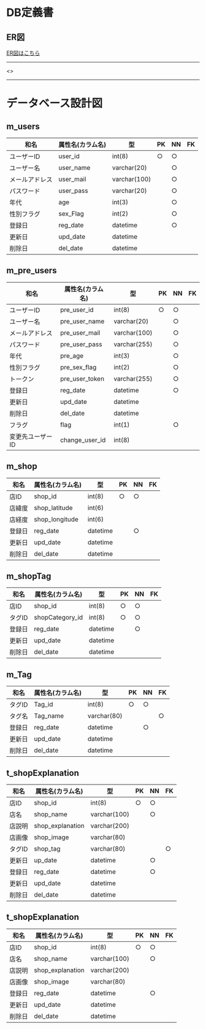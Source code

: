 # DB定義書
## ER図
[ER図はこちら]()

*****
<>

*****

# データベース設計図

## m_users

|和名|属性名(カラム名)|型|PK|NN|FK|
|---|-----|--|--|--|--|
|ユーザーID|user_id|int(8)|○|○||
|ユーザー名|user_name|varchar(20)||○||
|メールアドレス|user_mail|varchar(100)||○||
|パスワード|user_pass|varchar(20)||○||
|年代|age|int(3)||○||
|性別フラグ|sex_Flag|int(2)||○||
|登録日|reg_date|datetime||○||
|更新日|upd_date|datetime||||
|削除日|del_date|datetime||||

## m_pre_users

|和名|属性名(カラム名)|型|PK|NN|FK|
|---|-----|--|--|--|--|
|ユーザーID|pre_user_id|int(8)|○|○||
|ユーザー名|pre_user_name|varchar(20)||○||
|メールアドレス|pre_user_mail|varchar(100)||○||
|パスワード|pre_user_pass|varchar(255)||○||
|年代|pre_age|int(3)||○||
|性別フラグ|pre_sex_flag|int(2)||○||
|トークン|pre_user_token|varchar(255)||○||
|登録日|reg_date|datetime||○||
|更新日|upd_date|datetime||||
|削除日|del_date|datetime||||
|フラグ|flag|int(1)||○||
|変更先ユーザーID|change_user_id|int(8)||||

## m_shop

|和名|属性名(カラム名)|型|PK|NN|FK|
|---|-----|--|--|--|--|
|店ID|shop_id|int(8)|○|○||
|店緯度|shop_latitude|int(6)||||
|店経度|shop_longitude|int(6)||||
|登録日|reg_date|datetime||○||
|更新日|upd_date|datetime||||
|削除日|del_date|datetime||||

## m_shopTag

|和名|属性名(カラム名)|型|PK|NN|FK|
|---|-----|--|--|--|--|
|店ID|shop_id|int(8)|○|○||
|タグID|shopCategory_id|int(8)|○|○||
|登録日|reg_date|datetime||○||
|更新日|upd_date|datetime||||
|削除日|del_date|datetime||||

## m_Tag

|和名|属性名(カラム名)|型|PK|NN|FK|
|---|-----|--|--|--|--|
|タグID|Tag_id|int(8)|○|○||
|タグ名|Tag_name|varchar(80)|||○|
|登録日|reg_date|datetime||○||
|更新日|upd_date|datetime||||
|削除日|del_date|datetime||||

## t_shopExplanation

|和名|属性名(カラム名)|型|PK|NN|FK|
|---|-----|--|--|--|--|
|店ID|shop_id|int(8)|○|○||
|店名|shop_name|varchar(100)||○||
|店説明|shop_explanation|varchar(200)||||
|店画像|shop_image|varchar(80)||||
|タグID|shop_tag|varchar(80)|||○|
|更新日|up_date|datetime||○||
|登録日|reg_date|datetime||○||
|更新日|upd_date|datetime||||
|削除日|del_date|datetime||||

## t_shopExplanation

|和名|属性名(カラム名)|型|PK|NN|FK|
|---|-----|--|--|--|--|
|店ID|shop_id|int(8)|○|○||
|店名|shop_name|varchar(100)||○||
|店説明|shop_explanation|varchar(200)||||
|店画像|shop_image|varchar(80)||||
|登録日|reg_date|datetime||○||
|更新日|upd_date|datetime||||
|削除日|del_date|datetime||||
